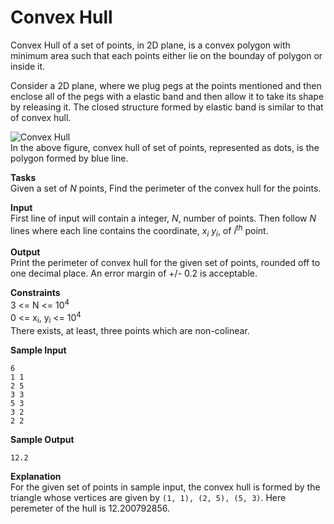 Convex Hull
===========

Convex Hull of a set of points, in 2D plane, is a convex polygon with minimum area such that each points either lie on the bounday of polygon or inside it.   

Consider a 2D plane, where we plug pegs at the points mentioned and then enclose all of the pegs with a elastic band and then allow it to take its shape by releasing it. The closed structure formed by elastic band is similar to that of convex hull.   

![Convex Hull](https://upload.wikimedia.org/wikipedia/commons/d/de/ConvexHull.svg "Convex hull: elastic-band analogy")   
In the above figure, convex hull of set of points, represented as dots, is the polygon formed by blue line.   

**Tasks**   
Given a set of *N* points, Find the perimeter of the convex hull for the points.   

**Input**   
First line of input will contain a integer,  *N*, number of points. Then follow *N* lines where each line contains the coordinate, *x<sub>i</sub>  y<sub>i</sub>*, of *i<sup>th</sup>* point.  

**Output**   
Print the perimeter of convex hull for the given set of points, rounded off to one decimal place. An error margin of +/- 0.2 is acceptable.   


**Constraints**   
3 <= N <= 10<sup>4</sup>   
0 <= x<sub>i</sub>, y<sub>i</sub> <= 10<sup>4</sup>   
There exists, at least, three points which are non-colinear.

**Sample Input**  
   
    6    
    1 1    
    2 5    
    3 3    
    5 3    
    3 2    
    2 2

  
**Sample Output**   
   
    12.2   
   
**Explanation**   
For the given set of points in sample input, the convex hull is formed by the triangle whose vertices are given by `(1, 1), (2, 5), (5, 3)`. Here peremeter of the hull is 12.200792856.

